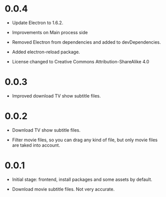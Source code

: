 0.0.4
=====

* Update Electron to 1.6.2.

* Improvements on Main process side

* Removed Electron from dependencies and added to devDependencies.

* Added electron-reload package.

* License changed to Creative Commons Attribution-ShareAlike 4.0

0.0.3
=====

* Improved download TV show subtitle files.

0.0.2
=====

* Download TV show subtitle files.

* Filter movie files, so you can drag any kind of file, but only movie files are taked into account.

0.0.1
=====

* Initial stage: frontend, install packages and some assets by default.

* Download movie subtitle files. Not very accurate.
